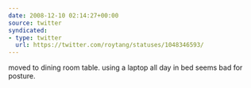 ```yaml
---
date: 2008-12-10 02:14:27+00:00
source: twitter
syndicated:
- type: twitter
  url: https://twitter.com/roytang/statuses/1048346593/
---
```


moved to dining room table. using a laptop all day in bed seems bad for posture.